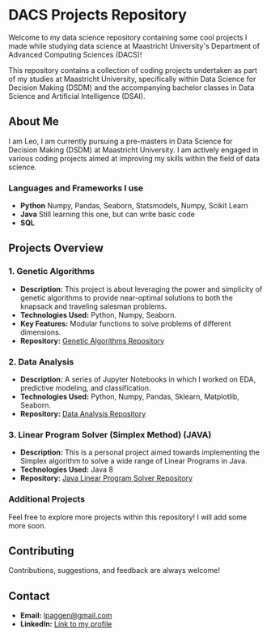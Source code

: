 # DACS Projects Repository

Welcome to my data science repository containing some cool projects I made while studying data science at Maastricht University's Department of Advanced Computing Sciences (DACS)!

This repository contains a collection of coding projects undertaken as part of my studies at Maastricht University, specifically within Data Science for Decision Making (DSDM) and the accompanying bachelor classes in Data Science and Artificial Intelligence (DSAI).

## About Me

I am Leo, I am currently pursuing a pre-masters in Data Science for Decision Making (DSDM) at Maastricht University. I am actively engaged in various coding projects aimed at improving my skills within the field of data science.

### Languages and Frameworks I use

- **Python** Numpy, Pandas, Seaborn, Statsmodels, Numpy, Scikit Learn
- **Java** Still learning this one, but can write basic code
- **SQL**

## Projects Overview

### 1. Genetic Algorithms

- **Description:** This project is about leveraging the power and simplicity of genetic algorithms to provide near-optimal solutions to both the knapsack and traveling salesman problems.
- **Technologies Used:** Python, Numpy, Seaborn.
- **Key Features:** Modular functions to solve problems of different dimensions.
- **Repository:** [Genetic Algorithms Repository](https://github.com/lpaggen/UMDataScience/tree/main/Genetic%20Algorithms)

### 2. Data Analysis

- **Description:** A series of Jupyter Notebooks in which I worked on EDA, predictive modeling, and classification.
- **Technologies Used:** Python, Numpy, Pandas, Sklearn, Matplotlib, Seaborn.
- **Repository:** [Data Analysis Repository](https://github.com/lpaggen/UMDataScience/tree/main/Data%20Analysis%20Projects)

### 3. Linear Program Solver (Simplex Method) (JAVA) 

- **Description:** This is a personal project aimed towards implementing the Simplex algorithm to solve a wide range of Linear Programs in Java.
- **Technologies Used:** Java 8
- **Repository:** [Java Linear Program Solver Repository](https://github.com/lpaggen/UMDataScience/tree/main/LinearProgramSolver)

### Additional Projects

Feel free to explore more projects within this repository! I will add some more soon.

## Contributing

Contributions, suggestions, and feedback are always welcome!

## Contact

- **Email:** lpaggen@gmail.com
- **LinkedIn:** [Link to my profile](https://www.linkedin.com/in/lpaggen/)
